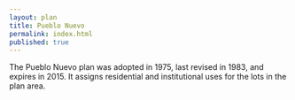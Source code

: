 ```yaml
---
layout: plan
title: Pueblo Nuevo
permalink: index.html
published: true
---
```


The Pueblo Nuevo plan was adopted in 1975, last revised in 1983, and expires in 2015. It assigns residential and institutional uses for the lots in the plan area.